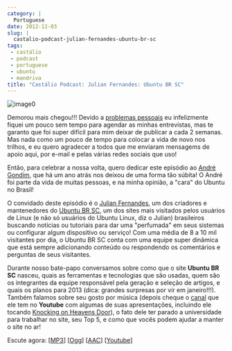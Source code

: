 ```yaml
---
category: |
  Portuguese
date: 2012-12-03
slug: |
  castalio-podcast-julian-fernandes-ubuntu-br-sc
tags:
 - castálio
 - podcast
 - portuguese
 - ubuntu
 - mandriva
title: "Castálio Podcast: Julian Fernandes: Ubuntu BR SC"
---
```


![image0](http://bit.ly/OMhBUp)

Demorou mais chegou!!! Devido a [problemas
pessoais](http://www.castalio.info/aviso-aos-navegantes/) eu
infelizmente fiquei um pouco sem tempo para agendar as minhas
entrevistas, mas te garanto que foi super difícil para mim deixar de
publicar a cada 2 semanas. Mas nada como um pouco de tempo para colocar
a vida de novo nos trilhos, e eu quero agradecer a todos que me enviaram
mensagems de apoio aqui, por e-mail e pelas várias redes sociais que
uso!

Então, para celebrar a nossa volta, quero dedicar este episódio
ao [André Gondim](http://bit.ly/VfgrTE), que há um ano atrás nos deixou
de uma forma tão súbita! O André foi parte da vida de muitas pessoas, e
na minha opinião, a "cara" do Ubuntu no Brasil!

O convidado deste episódio é o [Julian
Fernandes](http://www.julianfernandes.com/), um dos criadores e
mantenedores do [Ubuntu BR SC](http://www.ubuntubrsc.com/), um dos sites
mais visitados pelos usuários de Linux (e não só usuários do Ubuntu
Linux, diz o Julian) brasileiros buscando notícias ou tutoriais para dar
uma "perfumada" em seus sistemas ou configurar algum dispositivo ou
serviço! Com uma média de 8 a 10 mil visitantes por dia, o Ubuntu BR SC
conta com uma equipe super dinâmica que está sempre adicionando conteúdo
ou respondendo os comentários e perguntas de seus visitantes.

Durante nosso bate-papo conversamos sobre como que o site **Ubuntu BR
SC** nasceu, quais as ferramentas e tecnologias que são usadas, quem são
os integrantes da equipe responsável pela geração e seleção de artigos,
e quais os planos para 2013 (dica: grandes surpresas por vir em
janeiro!!!). Também falamos sobre seu gosto por música (depois cheque
o [canal](http://www.youtube.com/user/JuHitoriX) que ele tem
no **Youtube** com algumas de suas apresentações, incluindo ele
tocando [Knocking on Heavens
Door](http://www.youtube.com/watch?v=-wv0K9S7xbA&list=UUVwPM6qoLRlRJJbucSOXzug&index=4&feature=plcp)),
o fato dele ter parado a universidade para trabalhar no site, seu Top 5,
e como que vocês podem ajudar a manter o site no ar!

Escute agora:
\[[MP3](http://www.castalio.gnulinuxbrasil.org/castalio-podcast-48.mp3)\]
\[[Ogg](http://www.castalio.gnulinuxbrasil.org/castalio-podcast-48.ogg)\]
\[[AAC](http://www.castalio.gnulinuxbrasil.org/castalio-podcast-48.m4a)\]
\[[Youtube](http://bit.ly/XgekVI)\]
